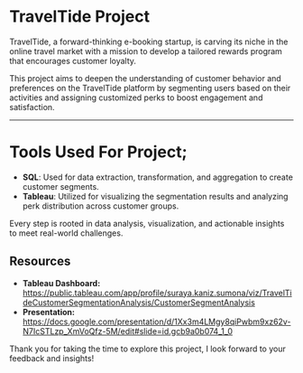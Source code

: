 # TravelTide Project

TravelTide, a forward-thinking e-booking startup, is carving its niche in the online travel market with a mission to develop a tailored rewards program that encourages customer loyalty.

This project aims to deepen the understanding of customer behavior and preferences on the TravelTide platform by segmenting users based on their activities and assigning customized perks to boost engagement and satisfaction.

---

# Tools Used For Project;
- **SQL**: Used for data extraction, transformation, and aggregation to create customer segments.
- **Tableau**: Utilized for visualizing the segmentation results and analyzing perk distribution across customer groups.

Every step is rooted in data analysis, visualization, and actionable insights to meet real-world challenges.

## **Resources**

* **Tableau Dashboard:** https://public.tableau.com/app/profile/suraya.kaniz.sumona/viz/TravelTideCustomerSegmentationAnalysis/CustomerSegmentAnalysis
* **Presentation:** https://docs.google.com/presentation/d/1Xx3m4LMgy8qiPwbm9xz62v-N7IcSTLzp_XmVoQfz-5M/edit#slide=id.gcb9a0b074_1_0

Thank you for taking the time to explore this project, I look forward to your feedback and insights!
